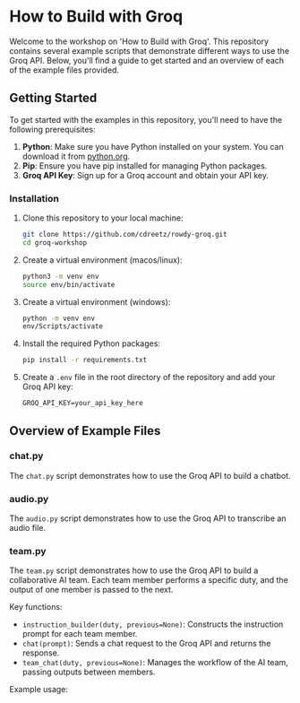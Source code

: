 # How to Build with Groq

Welcome to the workshop on 'How to Build with Groq'. This repository contains several example scripts that demonstrate different ways to use the Groq API. Below, you'll find a guide to get started and an overview of each of the example files provided.

## Getting Started

To get started with the examples in this repository, you'll need to have the following prerequisites:

1. **Python**: Make sure you have Python installed on your system. You can download it from [python.org](https://www.python.org/).
2. **Pip**: Ensure you have pip installed for managing Python packages.
3. **Groq API Key**: Sign up for a Groq account and obtain your API key.

### Installation

1. Clone this repository to your local machine:

   ```sh
   git clone https://github.com/cdreetz/rowdy-groq.git
   cd groq-workshop
   ```

2. Create a virtual environment (macos/linux):
   ```sh
   python3 -m venv env
   source env/bin/activate
   ```
3. Create a virtual environment (windows):

   ```sh
   python -m venv env
   env/Scripts/activate
   ```

4. Install the required Python packages:

   ```sh
   pip install -r requirements.txt
   ```

5. Create a `.env` file in the root directory of the repository and add your Groq API key:
   ```
   GROQ_API_KEY=your_api_key_here
   ```

## Overview of Example Files

### chat.py

The `chat.py` script demonstrates how to use the Groq API to build a chatbot.

### audio.py

The `audio.py` script demonstrates how to use the Groq API to transcribe an audio file.

### team.py

The `team.py` script demonstrates how to use the Groq API to build a collaborative AI team. Each team member performs a specific duty, and the output of one member is passed to the next.

Key functions:

- `instruction_builder(duty, previous=None)`: Constructs the instruction prompt for each team member.
- `chat(prompt)`: Sends a chat request to the Groq API and returns the response.
- `team_chat(duty, previous=None)`: Manages the workflow of the AI team, passing outputs between members.

Example usage:
